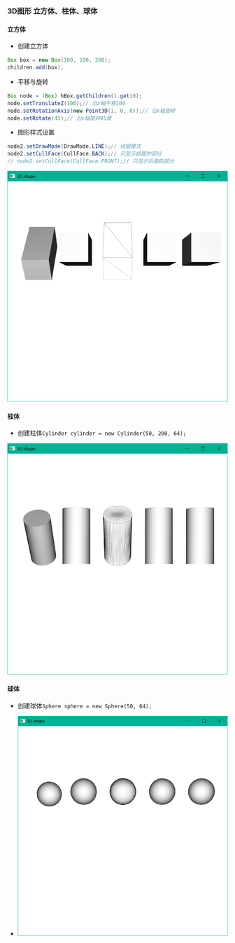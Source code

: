 ### 3D图形 立方体、柱体、球体

#### 立方体

* 创建立方体
  
```java
Box box = new Box(100, 100, 200);  
children.add(box);
```

* 平移与旋转
  
```java
Box node = (Box) hBox.getChildren().get(0);  
node.setTranslateZ(100);// 沿z轴平移100  
node.setRotationAxis(new Point3D(1, 0, 0));// 沿x轴旋转  
node.setRotate(45);// 沿x轴旋转45度
```

* 图形样式设置
  
```java
node2.setDrawMode(DrawMode.LINE);// 线框模式  
node2.setCullFace(CullFace.BACK);// 只显示前面的部分  
// node2.setCullFace(CullFace.FRONT);// 只显示后面的部分
```
  
![](../assets/Pasted%20image%2020220618150638.png)
  
#### 柱体
* 创建柱体`Cylinder cylinder = new Cylinder(50, 200, 64);`

![](../assets/Pasted%20image%2020220618150834.png)
  
#### 球体
* 创建球体`Sphere sphere = new Sphere(50, 64);`

* ![](../assets/Pasted%20image%2020220618150919.png)